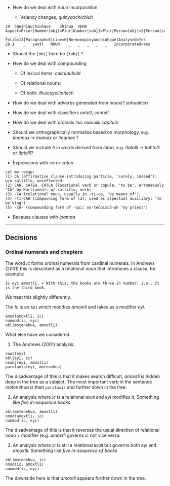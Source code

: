 * How do we deal with noun incorporation

  * Valency changes, *quinyaochichiuh*

```
29	oqujniauchiuhque	chihua	VERB	_	Aspect=Prior|Number[obj]=Plur|Number[subj]=Plur|Person[obj]=3|Person[subj]=3|Subcat=Tran|Tense=Past|VerbForm=Fin	_	_	_	Folio=13|Paragraph=6|Line=6|Norm=oquinyaochiuhque|Analysed=Yes
29.1	_	yaotl	NOUN	_	_	_	_	_	Incorporated=Yes
```
  
  * Should the `[obj]` here be `[iobj]` ?

* How do we deal with compounding 

  * Of lexical items: *calcuauhuitl*

  * Of relational nouns: 

  * Of both: *ilhuicayollotitech*

* How do we deal with adverbs generated from nouns? *yohualtica*

* How do we deal with classifiers *ontetl*, *centetl*


* How do we deal with ordinals *Inic macuilli capítulo* 

* Should we orthographically normalise based on morphology, e.g. *Imamux* → *Inamox* or *Imamox* ?

* Should we include *h* in words derived from *ihtoa*, e.g. *tlatolli* → *tlahtolli* or *tlatolli*?

* Expressions with *ca* or *catca*

```
Let me recap:
(1) CA (affirmative clause-introducing particle, 'surely, indeed'): w/o saltillo, uninflected;
(2) CAH, CATEH, CATCA (locational verb or copula, 'to be', erroneously "CĀ" by Karttunen): w/ saltillo, verb;
(3) -CA (relational noun, usually in -ti-ca, 'by means of');
(4) -TI-CAH (compouning form of (2), used as aspectual auxiliary: 'to be Ving')
(5) -CĀ- (compounding form of -qui: no-teōpixcā-uh 'my priest')
```

* Because clauses with *ipampa* 

----

## Decisions

### Ordinal numerals and chapters


The word *ic* forms ordinal numerals from cardinal numerals. In Andrews (2001) this is described
as a relational noun that introduces a clause, for example:

```
Ic eyi amoxtli. = With this, the books are three in number; i.e., It is the third book.
```

We treat this slightly differently.

The *Ic* is an `ADJ` which modifies *amoxtli* and takes as a modifier *eyi*. 

```
amod(amoxtli, ic)
nummod(ic, eyi)
obl(motenehua, amoxtli)
```

What else have we considered:

1. The Andrews (2001) analysis:

```
root(eyi)
obl(eyi, ic)
nsubj(eyi, amoxtli)
parataxis(eyi, motenehua)
```

The disadvantage of this is that it makes search difficult, *amoxtli* is hidden deep in the tree as a subject. The 
most important verb in the sentence *motenehua* is then `parataxis` and further down in the tree.


2. An analysis where *ic* is a relational `NOUN` and *eyi* modifies it. Something like *five in-sequence books*
```
obl(motenehua, amoxtli)
nmod(amoxtli, ic)
nummod(ic, eyi)
```

The disadvantage of this is that it reverses the usual direction of relational noun + modifier (e.g. *amoxtli* governs 
*ic* not vice versa.

3. An analysis where *ic* is still a relational `NOUN` but governs both *eyi* and *amoxtli*. Something like *five in-sequence of books*

```
obl(motenehua, ic)
nmod(ic, amoxtli)
nummod(ic, eyi)
```

The downside here is that *amoxtli* appears further down in the tree.
